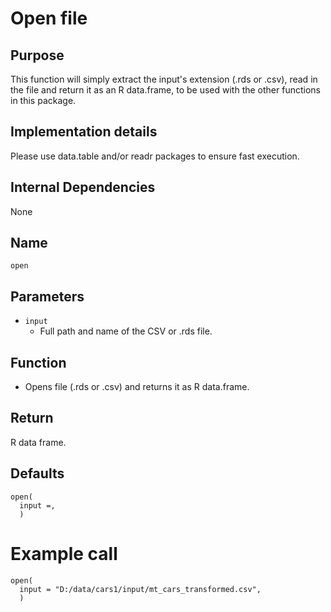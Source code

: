 # Open file

## Purpose
This function will simply extract the input's extension (.rds or .csv), read in the file and return it as an R data.frame, to be used with the other functions in this package.

## Implementation details
Please use data.table and/or readr packages to ensure fast execution.

## Internal Dependencies
None

## Name
`open`

## Parameters
* `input`
  * Full path and name of the CSV or .rds file.

## Function
* Opens file (.rds or .csv) and returns it as R data.frame.

## Return
R data frame.

## Defaults
```
open(
  input =,
  )  
```

# Example call
```
open(
  input = "D:/data/cars1/input/mt_cars_transformed.csv",
  )
```
